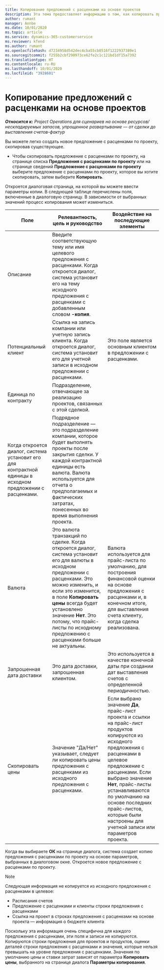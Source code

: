 ```yaml
---
title: Копирование предложений с расценками на основе проектов
description: Эта тема предоставляет информацию о том, как копировать предложения с расценками на основе проекта в Project Operations.
author: rumant
manager: Annbe
ms.date: 10/01/2020
ms.topic: article
ms.service: dynamics-365-customerservice
ms.reviewer: kfend
ms.author: rumant
ms.openlocfilehash: d7234958d542dec4cba55cb0516f1222937389e1
ms.sourcegitcommit: f255b2cbf290973ce62fe2c1c121bd1df15a7392
ms.translationtype: HT
ms.contentlocale: ru-RU
ms.lasthandoff: 10/01/2020
ms.locfileid: "3928601"
---
```

# <a name="copy-project-based-quotes"></a>Копирование предложений с расценками на основе проектов

_**Относится к:** Project Operations для сценариев на основе ресурсов/нескладируемых запасов, упрощенное развертывание — от сделки до выставления счетов-фактур_

Вы можете легко создать новое предложение с расценками по проекту, скопировав существующее. 

- Чтобы скопировать предложение с расценками по проекту, на странице списка **Предложения с расценками по проекту** или на странице сведений **Предложение с расценками по проекту** выберите предложение с расценками по проекту, которое вы хотите скопировать, затем выберите **Копировать**.

Откроется диалоговая страница, на которой вы можете ввести параметры копии. В следующей таблице перечислены поля, включенные в диалоговую страницу. В зависимости от выбранных значений процесс копирования может измениться.

| **Поле** | **Релевантность, цель и руководство** | **Воздействие на последующие элементы** |
| --- | --- | --- |
| Описание | Введите соответствующую тему или имя целевого предложения с расценками. Когда откроется диалог, система установит его на тему исходного предложения с расценками с добавленным словом **-копия**. | |
| Потенциальный клиент | Ссылка на запись компании или учетную запись клиента. Когда откроется диалог, система установит его для учетной записи в исходном предложении с расценками. | Это поле является основным клиентом в предложении с расценками. |
| Единица по контракту | Подразделение, отвечающее за реализацию проектов, связанных с этой сделкой.
Когда откроется диалог, система установит его для контрактной единицы в исходном предложении с расценками. | Подрядное подразделение — это подразделение компании, которое будет выполнять проекты после закрытия сделки. У каждой контрактной единицы есть валюта. Валюта используется для отчета о предполагаемых и фактических затратах, понесенных во время выполнения проекта. |
| Валюта | Это валюта транзакций по сделке. Когда откроется диалог, система установит его для валюты в исходном предложении с расценками. Это можно изменить, и если это изменится, в поле **Копировать цены** всегда будет установлено значение **Нет**. Это потому, что прайс-листы по исходному предложению с расценками больше не актуальны. | Валюта используется для прайс-листа по умолчанию, для построения финансовой оценки на основе предложения с расценками и, в конечном итоге, для выставления счета клиенту, когда сделка реализована. |
| Запрошенная дата доставки | Это дата доставки, запрошенная клиентом. | Это используется в качестве конечной даты при создании дат выставления счетов с определенной периодичностью. |
| Скопировать цены | Значение "Да/Нет" указывает, следует ли копировать цены предложения с расценками из исходного предложения с расценками. | Если выбрано значение **Да**, прайс-лист проекта и ссылки на прайс-лист продуктов копируются из исходного предложения с расценками в целевое предложение с расценками. Если выбрано значение **Нет**, прайс-листы устанавливаются по умолчанию на основе последних прайс-листов, которые были настроены для учетной записи или параметров проекта. |

Когда вы выбираете **ОК** на странице диалога, система создает копию предложения с расценками по проекту на основе параметров, выбранных в диалоговом окне. Откроется новое предложение с расценками по проекту. 

> [!NOTE]
> Следующая информация не копируется из исходного предложения с расценками в целевое:
>
> - Расписания счетов
> - Предложение с расценками и клиенты строки предложения с расценками
> - Ссылка на проект в строках предложения с расценками на основе проекта — информация о бюджете клиента
>
>Поскольку эта информация очень специфична для каждого предложения с расценками, эти поля и записи не копируются. Копируются строки предложения для проектов и продуктов, оценки деталей строки предложения с расценками и значения, которые нельзя превышать на уровне предложения с расценками. Значения по умолчанию цены и ставки затрат зависят от параметра **Копировать цены**, выбранного на странице диалога **Параметры копирования**.
